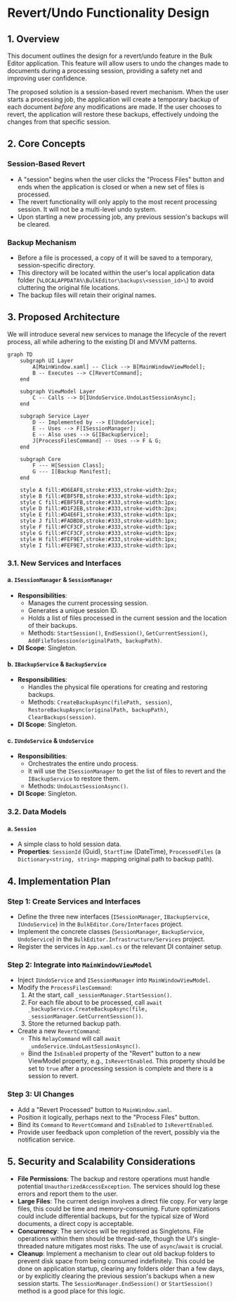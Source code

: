 # Revert/Undo Functionality Design

## 1. Overview

This document outlines the design for a revert/undo feature in the Bulk Editor application. This feature will allow users to undo the changes made to documents during a processing session, providing a safety net and improving user confidence.

The proposed solution is a session-based revert mechanism. When the user starts a processing job, the application will create a temporary backup of each document _before_ any modifications are made. If the user chooses to revert, the application will restore these backups, effectively undoing the changes from that specific session.

## 2. Core Concepts

### Session-Based Revert

- A "session" begins when the user clicks the "Process Files" button and ends when the application is closed or when a new set of files is processed.
- The revert functionality will only apply to the most recent processing session. It will not be a multi-level undo system.
- Upon starting a new processing job, any previous session's backups will be cleared.

### Backup Mechanism

- Before a file is processed, a copy of it will be saved to a temporary, session-specific directory.
- This directory will be located within the user's local application data folder (`%LOCALAPPDATA%\BulkEditor\backups\<session_id>\`) to avoid cluttering the original file locations.
- The backup files will retain their original names.

## 3. Proposed Architecture

We will introduce several new services to manage the lifecycle of the revert process, all while adhering to the existing DI and MVVM patterns.

```mermaid
graph TD
    subgraph UI Layer
        A[MainWindow.xaml] -- Click --> B[MainWindowViewModel];
        B -- Executes --> C[RevertCommand];
    end

    subgraph ViewModel Layer
        C -- Calls --> D[IUndoService.UndoLastSessionAsync];
    end

    subgraph Service Layer
        D -- Implemented by --> E[UndoService];
        E -- Uses --> F[ISessionManager];
        E -- Also uses --> G[IBackupService];
        J[ProcessFilesCommand] -- Uses --> F & G;
    end

    subgraph Core
        F --- H[Session Class];
        G --- I[Backup Manifest];
    end

    style A fill:#D6EAF8,stroke:#333,stroke-width:2px;
    style B fill:#EBF5FB,stroke:#333,stroke-width:1px;
    style C fill:#EBF5FB,stroke:#333,stroke-width:1px;
    style D fill:#D1F2EB,stroke:#333,stroke-width:2px;
    style E fill:#D4E6F1,stroke:#333,stroke-width:1px;
    style J fill:#FADBD8,stroke:#333,stroke-width:1px;
    style F fill:#FCF3CF,stroke:#333,stroke-width:1px;
    style G fill:#FCF3CF,stroke:#333,stroke-width:1px;
    style H fill:#FEF9E7,stroke:#333,stroke-width:1px;
    style I fill:#FEF9E7,stroke:#333,stroke-width:1px;
```

### 3.1. New Services and Interfaces

#### a. `ISessionManager` & `SessionManager`

- **Responsibilities**:
  - Manages the current processing session.
  - Generates a unique session ID.
  - Holds a list of files processed in the current session and the location of their backups.
  - Methods: `StartSession()`, `EndSession()`, `GetCurrentSession()`, `AddFileToSession(originalPath, backupPath)`.
- **DI Scope**: Singleton.

#### b. `IBackupService` & `BackupService`

- **Responsibilities**:
  - Handles the physical file operations for creating and restoring backups.
  - Methods: `CreateBackupAsync(filePath, session)`, `RestoreBackupAsync(originalPath, backupPath)`, `ClearBackups(session)`.
- **DI Scope**: Singleton.

#### c. `IUndoService` & `UndoService`

- **Responsibilities**:
  - Orchestrates the entire undo process.
  - It will use the `ISessionManager` to get the list of files to revert and the `IBackupService` to restore them.
  - Methods: `UndoLastSessionAsync()`.
- **DI Scope**: Singleton.

### 3.2. Data Models

#### a. `Session`

- A simple class to hold session data.
- **Properties**: `SessionId` (Guid), `StartTime` (DateTime), `ProcessedFiles` (a `Dictionary<string, string>` mapping original path to backup path).

## 4. Implementation Plan

### Step 1: Create Services and Interfaces

- Define the three new interfaces (`ISessionManager`, `IBackupService`, `IUndoService`) in the `BulkEditor.Core/Interfaces` project.
- Implement the concrete classes (`SessionManager`, `BackupService`, `UndoService`) in the `BulkEditor.Infrastructure/Services` project.
- Register the services in `App.xaml.cs` or the relevant DI container setup.

### Step 2: Integrate into `MainWindowViewModel`

- Inject `IUndoService` and `ISessionManager` into `MainWindowViewModel`.
- Modify the `ProcessFilesCommand`:
  1.  At the start, call `_sessionManager.StartSession()`.
  2.  For each file about to be processed, call `await _backupService.CreateBackupAsync(file, _sessionManager.GetCurrentSession())`.
  3.  Store the returned backup path.
- Create a new `RevertCommand`:
  - This `RelayCommand` will call `await _undoService.UndoLastSessionAsync()`.
  - Bind the `IsEnabled` property of the "Revert" button to a new ViewModel property, e.g., `IsRevertEnabled`. This property should be set to `true` after a processing session is complete and there is a session to revert.

### Step 3: UI Changes

- Add a "Revert Processed" button to `MainWindow.xaml`.
- Position it logically, perhaps next to the "Process Files" button.
- Bind its `Command` to `RevertCommand` and `IsEnabled` to `IsRevertEnabled`.
- Provide user feedback upon completion of the revert, possibly via the notification service.

## 5. Security and Scalability Considerations

- **File Permissions**: The backup and restore operations must handle potential `UnauthorizedAccessException`. The services should log these errors and report them to the user.
- **Large Files**: The current design involves a direct file copy. For very large files, this could be time and memory-consuming. Future optimizations could include differential backups, but for the typical size of Word documents, a direct copy is acceptable.
- **Concurrency**: The services will be registered as Singletons. File operations within them should be thread-safe, though the UI's single-threaded nature mitigates most risks. The use of `async`/`await` is crucial.
- **Cleanup**: Implement a mechanism to clear out old backup folders to prevent disk space from being consumed indefinitely. This could be done on application startup, clearing any folders older than a few days, or by explicitly clearing the previous session's backups when a new session starts. The `SessionManager.EndSession()` or `StartSession()` method is a good place for this logic.
